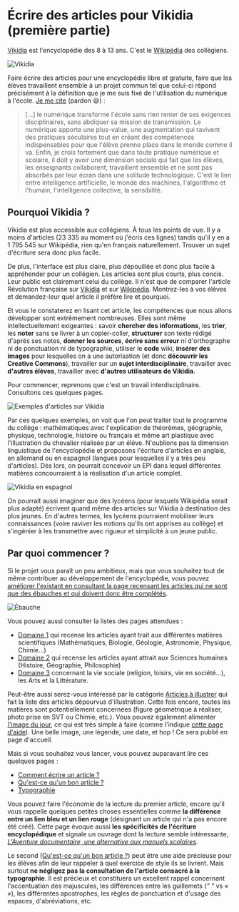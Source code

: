 # Écrire des articles pour Vikidia (première partie)

[Vikidia](https://fr.vikidia.org/wiki/Vikidia:Accueil "Vikidia") est l'encyclopédie des 8 à 13 ans. C'est le [Wikipédia](https://fr.wikipedia.org/wiki/Wikip%C3%A9dia:Accueil_principal "Wikipédia") des collégiens.

![](https://www.ralentirtravaux.com/github/vikidia.jpeg "Vikidia")

Faire écrire des articles pour une encyclopédie libre et gratuite, faire que les élèves travaillent ensemble à un projet commun tel que celui-ci répond précisément à la définition que je me suis fixé de l'utilisation du numérique à l'école. [Je me cite](http://www.ralentirtravaux.com/centaure/a-propos/ "À propos") (pardon 😃) :

> [...] le numérique transforme l'école sans rien renier de ses exigences disciplinaires, sans abdiquer sa mission de transmission. Le numérique apporte une plus-value, une augmentation qui ravivent des pratiques séculaires tout en créant des compétences indispensables pour que l'élève prenne place dans le monde comme il va. Enfin, je crois fortement que dans toute pratique numérique et scolaire, il doit y avoir une dimension sociale qui fait que les élèves, les enseignants collaborent, travaillent ensemble et ne sont pas absorbés par leur écran dans une solitude technologique. C'est le lien entre intelligence artificielle, le monde des machines, l'algorithme et l'humain, l'intelligence collective, la sensibilité.

## Pourquoi Vikidia ?

Vikidia est plus accessible aux collégiens. À tous les points de vue. Il y a moins d'articles (23 335 au moment où j'écris ces lignes) tandis qu'il y en a 1 795 545 sur Wikipédia, rien qu'en français naturellement. Trouver un sujet d'écriture sera donc plus facile.

De plus, l'interface est plus claire, plus dépouillée et donc plus facile à appréhender pour un collégien. Les articles sont plus courts, plus concis. Leur public est clairement celui du collège. Il n'est que de comparer l'article Révolution française sur [Vikidia](https://fr.vikidia.org/wiki/R%C3%A9volution_fran%C3%A7aise "Révolution française sur Vikidia") et sur [Wikipédia](https://fr.wikipedia.org/wiki/R%C3%A9volution_fran%C3%A7aise "Révolution française sur Wikipédia"). Montrez-les à vos élèves et demandez-leur quel article il préfère lire et pourquoi.

Et vous le constaterez en lisant cet article, les compétences que nous allons développer sont extrêmement nombreuses. Elles sont même intellectuellement exigeantes : savoir **chercher des informations**, les **trier**, les **noter** sans se livrer à un copier-coller, **structurer** son texte rédigé d'après ses notes, **donner les sources**, **écrire sans erreur** ni d'orthographe ni de ponctuation ni de typographie, utiliser le **code** wiki, **insérer des images** pour lesquelles on a une autorisation (et donc **découvrir les Creative Commons**), travailler sur un **sujet interdisciplinaire**, travailler avec **d'autres élèves**, travailler avec **d'autres utilisateurs de Vikidia**.

Pour commencer, reprenons que c'est un travail interdisciplinaire. Consultons ces quelques pages.

![Exemples d'articles sur Vikidia](https://www.ralentirtravaux.com/github/exemple-article.png")

Par ces quelques exemples, on voit que l'on peut traiter tout le programme du collège : mathématiques avec l'explication de théorèmes, géographie, physique, technologie, histoire ou français et même art plastique avec l'illustration du chevalier réalisée par un élève. N'oublions pas la dimension linguistique de l'encyclopédie et proposons l'écriture d'articles en anglais, en allemand ou en espagnol (langues pour lesquelles il y a très peu d'articles). Dès lors, on pourrait concevoir un EPI dans lequel différentes matières concourraient à la réalisation d'un article complet.

![Vikidia en espagnol](https://www.ralentirtravaux.com/github/vikidia-espagnol.jpeg "Vikidia en espagnol")

On pourrait aussi imaginer que des lycéens (pour lesquels Wikipédia serait plus adapté) écrivent quand même des articles sur Vikidia à destination des plus jeunes. En d'autres termes, les lycéens pourraient mobiliser leurs connaissances (voire raviver les notions qu'ils ont apprises au collège) et s'ingénier à les transmettre avec rigueur et simplicité à un jeune public.

## Par quoi commencer ?

Si le projet vous paraît un peu ambitieux, mais que vous souhaitez tout de même contribuer au développement de l'encyclopédie, vous pouvez [améliorer l'existant en consultant la page recensant les articles qui ne sont que des ébauches et qui doivent donc être complétés](https://fr.vikidia.org/wiki/Cat%C3%A9gorie:%C3%89bauche "Les ébauches").

![Ébauche](https://www.ralentirtravaux.com/github/vikidia-ebauche.jpeg "Ébauche")

Vous pouvez aussi consulter la listes des pages attendues :

- [Domaine 1](https://fr.vikidia.org/wiki/Vikidia:Liste_d%27articles_attendus_par_domaine_(1) "Domaine 1") qui recense les articles ayant trait aux différentes matières scientifiques (Mathématiques, Biologie, Géologie, Astronomie, Physique, Chimie...)
- [Domaine 2](https://fr.vikidia.org/wiki/Vikidia:Liste_d%27articles_attendus_par_domaine_(2) "Domaine 2") qui recense les articles ayant attrait aux Sciences humaines (Histoire, Géographie, Philosophie)
- [Domaine 3](https://fr.vikidia.org/wiki/Vikidia:Liste_d%27articles_attendus_par_domaine_(3) "Domaine 3") concernant la vie sociale (religion, loisirs, vie en société...), les Arts et la Littérature.

Peut-être aussi serez-vous intéressé par la catégorie [Articles à illustrer](https://fr.vikidia.org/wiki/Cat%C3%A9gorie:Article_%C3%A0_illustrer "Articles à illustrer") qui fait la liste des articles dépourvus d'illustration. Cette fois encore, toutes les matières sont potentiellement concernées (figure géométrique à réaliser, photo prise en SVT ou Chimie, etc.). Vous pouvez également alimenter [l'image du jour](https://fr.vikidia.org/wiki/Vikidia:Image_du_jour "L'image du jour"), ce qui est très simple à faire (comme l'indique [cette page d'aide](https://fr.vikidia.org/wiki/Aide:Image_du_jour "Aide Image du jour")). Une belle image, une légende, une date, et hop ! Ce sera publié en page d'accueil.

Mais si vous souhaitez vous lancer, vous pouvez auparavant lire ces quelques pages :

- [Comment écrire un article ?](https://fr.vikidia.org/wiki/Vikidia:Comment_%C3%A9crire_un_article_%3F "Comment écrire un article ?")
- [Qu'est-ce qu'un bon article ?](https://fr.vikidia.org/wiki/Vikidia:Qu%27est-ce_qu%27un_bon_article_%3F "Qu'est-ce qu'un bon article ?")
- [Typographie](https://fr.vikidia.org/wiki/Aide:Typographie "Typographie")

Vous pouvez faire l'économie de la lecture du premier article, encore qu'il vous rappelle quelques petites choses essentielles comme **la différence entre un lien bleu et un lien rouge** (désignant un article qui n'a pas encore été créé). Cette page évoque aussi **les spécificités de l'écriture encyclopédique** et signale un ouvrage dont la lecture semble intéressante, _[L'Aventure documentaire, une alternative aux manuels scolaires](http://temoignage.barre.pagesperso-orange.fr/m5.html "L'Aventure documentaire")_.

Le second ([Qu'est-ce qu'un bon article ?](https://fr.vikidia.org/wiki/Vikidia:Qu%27est-ce_qu%27un_bon_article_%3F "Qu'est-ce qu'un bon article ?")) peut être une aide précieuse pour les élèves afin de leur rappeler à quel exercice de style ils se livrent. Mais surtout **ne négligez pas la consultation de l'article consacré à la typographie**. Il est précieux et constituera un excellent rappel concernant l'accentuation des majuscules, les différences entre les guillemets (_" "_ vs _« »_), les différentes apostrophes, les règles de ponctuation et d'usage des espaces, d'abréviations, etc.